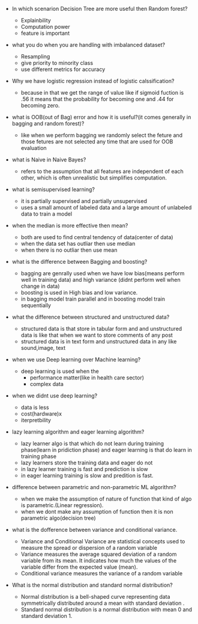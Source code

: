 * In which scenarion Decision Tree are more useful then Random forest?
    - Explainbility
    - Computation power
    - feature is important

* what you do when you are handling with imbalanced dataset?
    - Resampling
    - give priority to minority class
    - use different metrics for accuracy

*  Why we have logistic regression instead of logistic calssification?
    - because in that we get the range of value like if sigmoid fuction is .56 it means that the probability for becoming one and .44 for becoming zero.

*  what is OOB(out of Bag) error and how it is useful?(it comes generally in bagging and random forest)?
    - like when we perform bagging we randomly select the feture and those fetures are not selected any time that are used for OOB evaluation

* what is Naive in Naive Bayes?
    -  refers to the assumption that all features are independent of each other, which is often unrealistic but simplifies computation.

* what is semisupervised learning?
    - it is partially supervised and partially unsupervised
    -  uses a small amount of labeled data and a large amount of unlabeled data to train a model

* when the median is more effective then mean?
    - both are used to find central tendency of data(center of data)
    - when the data set has outliar then use median
    - when there is no outliar then use mean
      
* what is the difference between Bagging and boosting?
    - bagging are genrally used when we have low bias(means perform well in training data) and high variance (didnt perform well when change in data)
    - boosting is used in High bias and low variance.
    - in bagging model train parallel and in boosting model train sequentially

* what the difference between structured and unstructured data?
    - structured data is that store in tabular form and and unstructured data is like that when we want to store comments of any post 
    - structured data is in text form and unstructured data in any like sound,image, text

* when we use Deep learning over Machine learning?
    - deep learning is used when the 
        - performance matter(like in health care sector)
        - complex data

* when we didnt use deep learning?
    - data is less
    - cost(hardware)x
    - iterpretbility

* lazy learning algorithm and eager learning algorithm?
    -  lazy learner algo is that which do not learn during training phase(learn in pridiction phase) and eager learning is that do learn in training phase
    - lazy learners store the training data and eager do not
    - in lazy learner training is fast and prediction is slow
    - in eager learning training is slow and predition is fast.

* difference between parametric and non-parametric  ML algorithm?
    -  when we make the assumption of nature of function that kind of algo is parametric.(Linear regression).
    - when we dont make any assumption of function then it is non parametric algo(decision tree)
    
* what is the dofference between variance and conditional variance.
    * Variance and Conditional Variance are statistical concepts used to measure the spread or dispersion of a random variable
    - Variance measures the average squared deviation of a random variable from its mean. It indicates how much the values of the variable differ from the expected value (mean).
    - Conditional variance measures the variance of a random variable 

* What is the normal distribution and standard normal distribution?
    * Normal distribution is a bell-shaped curve representing data symmetrically distributed around a mean  with standard deviation .
    * Standard normal distribution is a normal distribution with mean 0 and standard deviation 1.